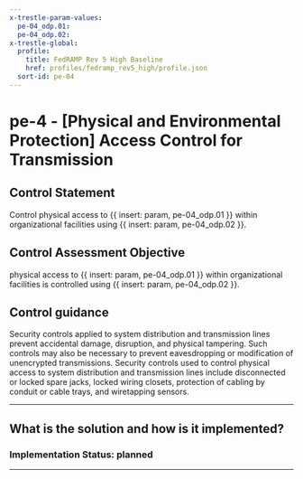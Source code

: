 ```yaml
---
x-trestle-param-values:
  pe-04_odp.01:
  pe-04_odp.02:
x-trestle-global:
  profile:
    title: FedRAMP Rev 5 High Baseline
    href: profiles/fedramp_rev5_high/profile.json
  sort-id: pe-04
---
```


# pe-4 - \[Physical and Environmental Protection\] Access Control for Transmission

## Control Statement

Control physical access to {{ insert: param, pe-04_odp.01 }} within organizational facilities using {{ insert: param, pe-04_odp.02 }}.

## Control Assessment Objective

physical access to {{ insert: param, pe-04_odp.01 }} within organizational facilities is controlled using {{ insert: param, pe-04_odp.02 }}.

## Control guidance

Security controls applied to system distribution and transmission lines prevent accidental damage, disruption, and physical tampering. Such controls may also be necessary to prevent eavesdropping or modification of unencrypted transmissions. Security controls used to control physical access to system distribution and transmission lines include disconnected or locked spare jacks, locked wiring closets, protection of cabling by conduit or cable trays, and wiretapping sensors.

______________________________________________________________________

## What is the solution and how is it implemented?

<!-- For implementation status enter one of: implemented, partial, planned, alternative, not-applicable -->

<!-- Note that the list of rules under ### Rules: is read-only and changes will not be captured after assembly to JSON -->
<!-- Add control implementation description here for control: pe-4 -->

### Implementation Status: planned

______________________________________________________________________
